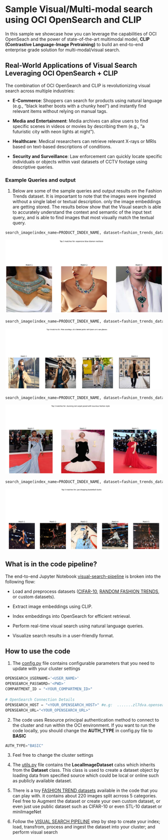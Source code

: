 # Sample Visual/Multi-modal search using OCI OpenSearch and CLIP

In this sample we showcase how you can leverage the capabilities of OCI OpenSeach and the power of state-of-the-art multimodal model, **CLIP (Contrastive Language-Image Pretraining)** to build an end-to-end enterprise grade solution for multi-modal/visual search.

## Real-World Applications of Visual Search Leveraging OCI OpenSearch + CLIP 
The combination of OCI OpenSearch and CLIP is revolutionizing visual search across multiple industries:

- **E-Commerce**: Shoppers can search for products using natural language (e.g., “black leather boots with a chunky heel”) and instantly find relevant items without relying on manual tags.

- **Media and Entertainment**: Media archives can allow users to find specific scenes in videos or movies by describing them (e.g., “a futuristic city with neon lights at night”).

- **Healthcare**: Medical researchers can retrieve relevant X-rays or MRIs based on text-based descriptions of conditions.

- **Security and Surveillance**: Law enforcement can quickly locate specific individuals or objects within vast datasets of CCTV footage using descriptive queries.

### Example Queries and output
1. Below are some of the sample queries and output results on the Fashion Trends dataset. It is impoartant to note that the images were ingested without a single label or textual description. only the image embeddings are getting stored. 
The results below show that the Visual search is able to accurately understand the context and semantic of the input text query, and is able to find images that most visually match the textual query.
```python
search_image(index_name=PRODUCT_INDEX_NAME, dataset=fashion_trends_dataset, text_query="expensive blue diamon necklace",top_k=3, figSize=(20,10))

```

![image](./data/sample_output_1.png "image")



```python
search_image(index_name=PRODUCT_INDEX_NAME, dataset=fashion_trends_dataset, text_query="Man wearing a slick brown jacket with jeans and sun glasses",top_k=4, figSize=(20,10))

```
![image](./data/sample_output_5.png "image")


```python
search_image(index_name=PRODUCT_INDEX_NAME, dataset=fashion_trends_dataset, text_query="stunning red carpet posed with luxurious fashion style",top_k=3, figSize=(20,10))

```
![image](./data/sample_output_6.png "image")


```python
search_image(index_name=PRODUCT_INDEX_NAME, dataset=fashion_trends_dataset, text_query="jaw dropping basketball dunks",top_k=5, figSize=(20,10))
```
![image](./data/sample_output_7.png "image")







## What is in the code pipeline? 
The end-to-end Jupyter Notebook [visual-search-pipeline](./visual-search-with-opensearch/visual-search-pipeline.ipynb) is broken into the following flow:

- Load and preprocess datasets ([CIFAR-10](https://www.cs.toronto.edu/~kriz/cifar.html), [RANDOM FASHION TRENDS](./data/fashion_trends), or custom datasets).

- Extract image embeddings using CLIP.

- Index embeddings into OpenSearch for efficient retrieval.

- Perform real-time visual search using natural language queries.

- Visualize search results in a user-friendly format.



## How to use the code 
1. The [config.py](./config.py) file contains configurable parameters that you need to update with your cluster settings
```python
OPENSEARCH_USERNAME='<USER_NAME>'
OPENSEARCH_PASSWORD='<PWD>'
COMPARTMENT_ID = "<YOUR_COMPARTMEN_ID>"

# OpenSearch Connection Details
OPENSEARCH_HOST = "<YOUR_OPENSEARCH_HOST>" #e.g:  .......zl7dva.opensearch.us-ashburn-1.oci.oraclecloud.com
OPENSEARCH_URL="<YOUR_OPENSEARCH_URL>"
```
2. The code uses Resource principal authentication method to connect to the cluster and run within the OCI environment. If you want to run the code locally, you should change the **AUTH_TYPE** in config.py file to **BASIC**
```python
AUTH_TYPE="BASIC" 
```
3. Feel free to change the cluster settings

4. The [utils.py](./utils.py) file contains the **LocalImageDataset** calss which inherits from the **Dataset** class. This class is used to create a dataset object by loading  data from specified source which could be local or online such as publicly available dataset. 

5. There is a toy [FASHION TREND datasets](./data/fashion_trends/) available in the code that you can play with. it contains about 220 images split acrross 5 categories. Feel free to Augment the dataset or create your own custom dataset, or even just use public dataset such as CIFAR-10 or even STL-10 dataset or miniImageNet

6. Follow the [VISUAL SEARCH PIPELINE](./visual-search-pipeline.ipynb) step by step to create your index; load, transfrom, process and ingest the dataset into your cluster; and perform visual search


